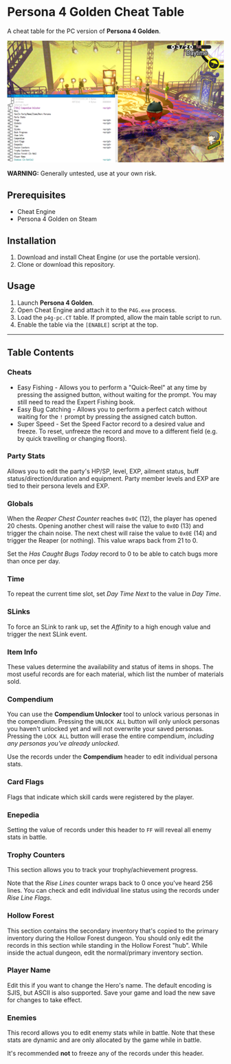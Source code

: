 
# Persona 4 Golden Cheat Table

A cheat table for the PC version of **Persona 4 Golden**.

![preview](preview.png)

**WARNING:** Generally untested, use at your own risk.

## Prerequisites

* Cheat Engine
* Persona 4 Golden on Steam

## Installation

1. Download and install Cheat Engine (or use the portable version).
2. Clone or download this repository.

## Usage

1. Launch **Persona 4 Golden**.
2. Open Cheat Engine and attach it to the `P4G.exe` process.
3. Load the `p4g-pc.CT` table. If prompted, allow the main table script to run.
4. Enable the table via the `[ENABLE]` script at the top.

---

## Table Contents

### Cheats

* Easy Fishing - Allows you to perform a "Quick-Reel" at any time by pressing the assigned button, without waiting for the prompt. You may still need to read the Expert Fishing book.
* Easy Bug Catching - Allows you to perform a perfect catch without waiting for the `!` prompt by pressing the assigned catch button.
* Super Speed - Set the Speed Factor record to a desired value and freeze. To reset, unfreeze the record and move to a different field (e.g. by quick travelling or changing floors).

### Party Stats

Allows you to edit the party's HP/SP, level, EXP, ailment status, buff status/direction/duration and equipment.
Party member levels and EXP are tied to their persona levels and EXP.

### Globals

When the *Reaper Chest Counter* reaches `0x0C` (12), the player has opened 20 chests.
Opening another chest will raise the value to `0x0D` (13) and trigger the chain noise.
The next chest will raise the value to `0x0E` (14) and trigger the Reaper (or nothing).
This value wraps back from 21 to 0.

Set the *Has Caught Bugs Today* record to 0 to be able to catch bugs more than once per day.

### Time

To repeat the current time slot, set *Day Time Next* to the value in *Day Time*.

### SLinks

To force an SLink to rank up, set the *Affinity* to a high enough value and trigger the next SLink event.

### Item Info

These values determine the availability and status of items in shops.
The most useful records are for each material, which list the number of materials sold.

### Compendium

You can use the **Compendium Unlocker** tool to unlock various personas in the compendium.
Pressing the `UNLOCK ALL` button will only unlock personas you haven't unlocked yet and will not overwrite your saved personas.
Pressing the `LOCK ALL` button will erase the entire compendium, *including any personas you've already unlocked*.

Use the records under the **Compendium** header to edit individual persona stats.

### Card Flags

Flags that indicate which skill cards were registered by the player.

### Enepedia

Setting the value of records under this header to `FF` will reveal all enemy stats in battle.

### Trophy Counters

This section allows you to track your trophy/achievement progress.

Note that the *Rise Lines* counter wraps back to 0 once you've heard 256 lines. You can check and edit individual line status using the records under *Rise Line Flags*.

### Hollow Forest

This section contains the secondary inventory that's copied to the primary inventory during the Hollow Forest dungeon.
You should only edit the records in this section while standing in the Hollow Forest "hub".
While inside the actual dungeon, edit the normal/primary inventory section.

### Player Name

Edit this if you want to change the Hero's name.
The default encoding is SJIS, but ASCII is also supported.
Save your game and load the new save for changes to take effect.

### Enemies

This record allows you to edit enemy stats while in battle.
Note that these stats are dynamic and are only allocated by the game while in battle.

It's recommended **not** to freeze any of the records under this header.
